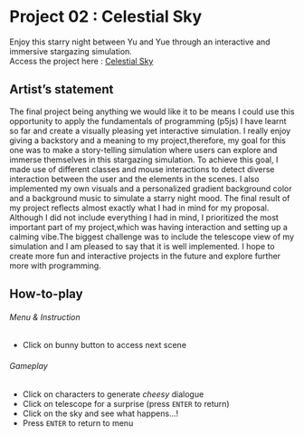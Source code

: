 # Project 02 : Celestial Sky
Enjoy this starry night between Yu and Yue through an interactive and immersive stargazing simulation. <br/>
Access the project here : [Celestial Sky](https://stphnied.github.io/cart253/projects/project2/)

## Artist’s statement
The final project being anything we would like it to be means I could use this opportunity to apply the fundamentals of programming (p5js) I have learnt so far and create a visually pleasing yet interactive simulation. I really enjoy giving a backstory and a meaning to my project,therefore, my goal for this one was to make a story-telling simulation where users can explore and immerse themselves in this stargazing simulation. To achieve this goal, I made use of  different classes and mouse interactions to detect diverse interaction between the user and the elements in the scenes. I also implemented my own visuals and a personalized gradient background color and  a background music to simulate a starry night mood. The final result of my project reflects almost exactly what I had in mind for my proposal. Although I did not include everything I had in mind, I prioritized the most important part of my project,which was having interaction and setting up a calming vibe.The biggest challenge was to include the telescope view of my simulation and I am pleased to say that it is well implemented.
I hope to create more fun and interactive projects in the future and explore further more with programming.

## How-to-play
######  Menu & Instruction
- Click on bunny button to access next scene

###### Gameplay 
- Click on characters to generate *cheesy* dialogue
- Click on telescope for a surprise (press `ENTER` to return)
- Click on the sky and see what happens...!
- Press `ENTER` to return to menu

